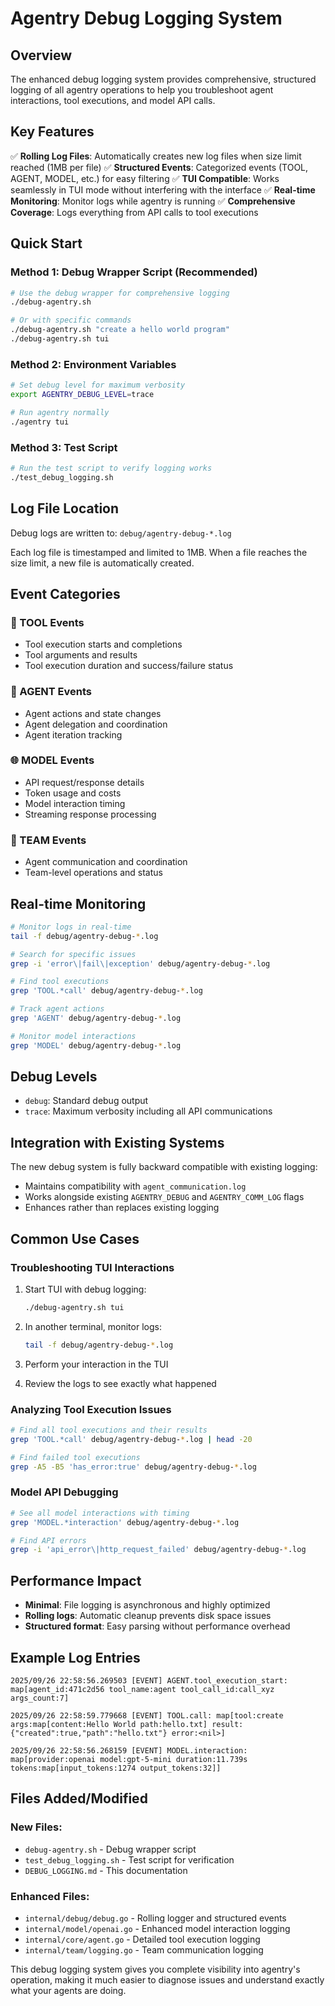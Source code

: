 # Agentry Debug Logging System

## Overview

The enhanced debug logging system provides comprehensive, structured logging of all agentry operations to help you troubleshoot agent interactions, tool executions, and model API calls.

## Key Features

✅ **Rolling Log Files**: Automatically creates new log files when size limit reached (1MB per file)
✅ **Structured Events**: Categorized events (TOOL, AGENT, MODEL, etc.) for easy filtering
✅ **TUI Compatible**: Works seamlessly in TUI mode without interfering with the interface
✅ **Real-time Monitoring**: Monitor logs while agentry is running
✅ **Comprehensive Coverage**: Logs everything from API calls to tool executions

## Quick Start

### Method 1: Debug Wrapper Script (Recommended)
```bash
# Use the debug wrapper for comprehensive logging
./debug-agentry.sh

# Or with specific commands
./debug-agentry.sh "create a hello world program"
./debug-agentry.sh tui
```

### Method 2: Environment Variables
```bash
# Set debug level for maximum verbosity
export AGENTRY_DEBUG_LEVEL=trace

# Run agentry normally
./agentry tui
```

### Method 3: Test Script
```bash
# Run the test script to verify logging works
./test_debug_logging.sh
```

## Log File Location

Debug logs are written to: `debug/agentry-debug-*.log`

Each log file is timestamped and limited to 1MB. When a file reaches the size limit, a new file is automatically created.

## Event Categories

### 🔧 TOOL Events
- Tool execution starts and completions
- Tool arguments and results
- Tool execution duration and success/failure status

### 🤖 AGENT Events  
- Agent actions and state changes
- Agent delegation and coordination
- Agent iteration tracking

### 🌐 MODEL Events
- API request/response details
- Token usage and costs
- Model interaction timing
- Streaming response processing

### 📡 TEAM Events
- Agent communication and coordination
- Team-level operations and status

## Real-time Monitoring

```bash
# Monitor logs in real-time
tail -f debug/agentry-debug-*.log

# Search for specific issues
grep -i 'error\|fail\|exception' debug/agentry-debug-*.log

# Find tool executions
grep 'TOOL.*call' debug/agentry-debug-*.log

# Track agent actions  
grep 'AGENT' debug/agentry-debug-*.log

# Monitor model interactions
grep 'MODEL' debug/agentry-debug-*.log
```

## Debug Levels

- `debug`: Standard debug output
- `trace`: Maximum verbosity including all API communications

## Integration with Existing Systems

The new debug system is fully backward compatible with existing logging:

- Maintains compatibility with `agent_communication.log`
- Works alongside existing `AGENTRY_DEBUG` and `AGENTRY_COMM_LOG` flags
- Enhances rather than replaces existing logging

## Common Use Cases

### Troubleshooting TUI Interactions

1. Start TUI with debug logging:
   ```bash
   ./debug-agentry.sh tui
   ```

2. In another terminal, monitor logs:
   ```bash
   tail -f debug/agentry-debug-*.log
   ```

3. Perform your interaction in the TUI

4. Review the logs to see exactly what happened

### Analyzing Tool Execution Issues

```bash
# Find all tool executions and their results
grep 'TOOL.*call' debug/agentry-debug-*.log | head -20

# Find failed tool executions
grep -A5 -B5 'has_error:true' debug/agentry-debug-*.log
```

### Model API Debugging

```bash
# See all model interactions with timing
grep 'MODEL.*interaction' debug/agentry-debug-*.log

# Find API errors
grep -i 'api_error\|http_request_failed' debug/agentry-debug-*.log
```

## Performance Impact

- **Minimal**: File logging is asynchronous and highly optimized
- **Rolling logs**: Automatic cleanup prevents disk space issues  
- **Structured format**: Easy parsing without performance overhead

## Example Log Entries

```
2025/09/26 22:58:56.269503 [EVENT] AGENT.tool_execution_start: map[agent_id:471c2d56 tool_name:agent tool_call_id:call_xyz args_count:7]

2025/09/26 22:58:59.779668 [EVENT] TOOL.call: map[tool:create args:map[content:Hello World path:hello.txt] result:{"created":true,"path":"hello.txt"} error:<nil>]

2025/09/26 22:58:56.268159 [EVENT] MODEL.interaction: map[provider:openai model:gpt-5-mini duration:11.739s tokens:map[input_tokens:1274 output_tokens:32]]
```

## Files Added/Modified

### New Files:
- `debug-agentry.sh` - Debug wrapper script
- `test_debug_logging.sh` - Test script for verification
- `DEBUG_LOGGING.md` - This documentation

### Enhanced Files:
- `internal/debug/debug.go` - Rolling logger and structured events
- `internal/model/openai.go` - Enhanced model interaction logging  
- `internal/core/agent.go` - Detailed tool execution logging
- `internal/team/logging.go` - Team communication logging

This debug logging system gives you complete visibility into agentry's operation, making it much easier to diagnose issues and understand exactly what your agents are doing.